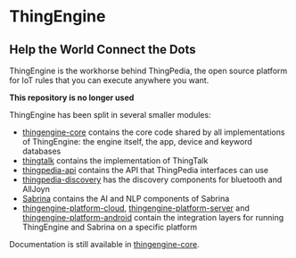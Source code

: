 # ThingEngine

## Help the World Connect the Dots

ThingEngine is the workhorse behind ThingPedia, the open source platform for IoT rules
that you can execute anywhere you want.

**This repository is no longer used**

ThingEngine has been split in several smaller modules:

 - [thingengine-core](https://github.com/Stanford-IoT-Lab/thingengine-core) contains the core code
   shared by all implementations of ThingEngine: the engine itself, the app, device and keyword databases
 - [thingtalk](https://github.com/Stanford-IoT-Lab/ThingTalk) contains the implementation of ThingTalk
 - [thingpedia-api](https://github.com/Stanford-IoT-Lab/thingpedia-api) contains the API that ThingPedia
   interfaces can use
 - [thingpedia-discovery](https://github.com/Stanford-IoT-Lab/thingpedia-discovery) has the discovery
   components for bluetooth and AllJoyn
 - [Sabrina](https://github.com/Stanford-IoT-Lab/Sabrina) contains the AI and NLP components of Sabrina
 - [thingengine-platform-cloud](https://github.com/Stanford-IoT-Lab/thingengine-platform-cloud),
   [thingengine-platform-server](https://github.com/Stanford-IoT-Lab/thingengine-platform-server) and
   [thingengine-platform-android](https://github.com/Stanford-IoT-Lab/thingengine-platform-android)
   contain the integration layers for running ThingEngine and Sabrina on a specific platform

Documentation is still available in [thingengine-core](https://github.com/Stanford-IoT-Lab/thingengine-core).
